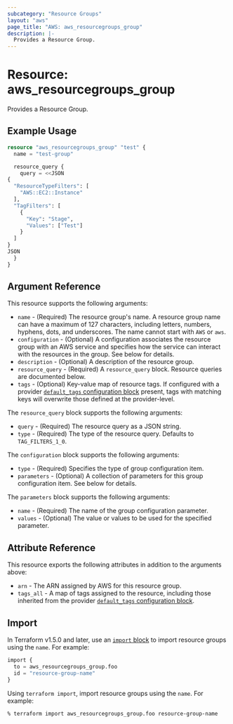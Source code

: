 ```yaml
---
subcategory: "Resource Groups"
layout: "aws"
page_title: "AWS: aws_resourcegroups_group"
description: |-
  Provides a Resource Group.
---
```


# Resource: aws_resourcegroups_group

Provides a Resource Group.

## Example Usage

```terraform
resource "aws_resourcegroups_group" "test" {
  name = "test-group"

  resource_query {
    query = <<JSON
{
  "ResourceTypeFilters": [
    "AWS::EC2::Instance"
  ],
  "TagFilters": [
    {
      "Key": "Stage",
      "Values": ["Test"]
    }
  ]
}
JSON
  }
}
```

## Argument Reference

This resource supports the following arguments:

* `name` - (Required) The resource group's name. A resource group name can have a maximum of 127 characters, including letters, numbers, hyphens, dots, and underscores. The name cannot start with `AWS` or `aws`.
* `configuration` - (Optional) A configuration associates the resource group with an AWS service and specifies how the service can interact with the resources in the group. See below for details.
* `description` - (Optional) A description of the resource group.
* `resource_query` - (Required) A `resource_query` block. Resource queries are documented below.
* `tags` - (Optional) Key-value map of resource tags. If configured with a provider [`default_tags` configuration block](https://registry.terraform.io/providers/hashicorp/aws/latest/docs#default_tags-configuration-block) present, tags with matching keys will overwrite those defined at the provider-level.

The `resource_query` block supports the following arguments:

* `query` - (Required) The resource query as a JSON string.
* `type` - (Required) The type of the resource query. Defaults to `TAG_FILTERS_1_0`.

The `configuration` block supports the following arguments:

* `type` - (Required) Specifies the type of group configuration item.
* `parameters` - (Optional) A collection of parameters for this group configuration item. See below for details.

The `parameters` block supports the following arguments:

* `name` - (Required) The name of the group configuration parameter.
* `values` - (Optional) The value or values to be used for the specified parameter.

## Attribute Reference

This resource exports the following attributes in addition to the arguments above:

* `arn` - The ARN assigned by AWS for this resource group.
* `tags_all` - A map of tags assigned to the resource, including those inherited from the provider [`default_tags` configuration block](https://registry.terraform.io/providers/hashicorp/aws/latest/docs#default_tags-configuration-block).

## Import

In Terraform v1.5.0 and later, use an [`import` block](https://developer.hashicorp.com/terraform/language/import) to import resource groups using the `name`. For example:

```terraform
import {
  to = aws_resourcegroups_group.foo
  id = "resource-group-name"
}
```

Using `terraform import`, import resource groups using the `name`. For example:

```console
% terraform import aws_resourcegroups_group.foo resource-group-name
```
